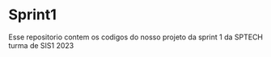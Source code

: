 # Sprint1

Esse repositorio contem os codigos do nosso projeto da sprint 1 da SPTECH turma de SIS1 2023 
